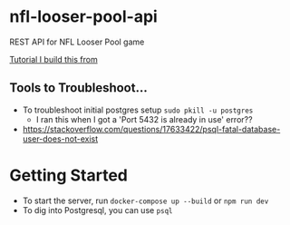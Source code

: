 # nfl-looser-pool-api
REST API for NFL Looser Pool game

[Tutorial I build this from](https://blog.logrocket.com/how-to-build-a-restful-api-with-docker-postgresql-and-go-chi/)

## Tools to Troubleshoot...
* To troubleshoot initial postgres setup ```sudo pkill -u postgres```
  * I ran this when I got a 'Port 5432 is already in use' error??
* https://stackoverflow.com/questions/17633422/psql-fatal-database-user-does-not-exist

# Getting Started

* To start the server, run ```docker-compose up --build``` or ```npm run dev```
* To dig into Postgresql, you can use ```psql```